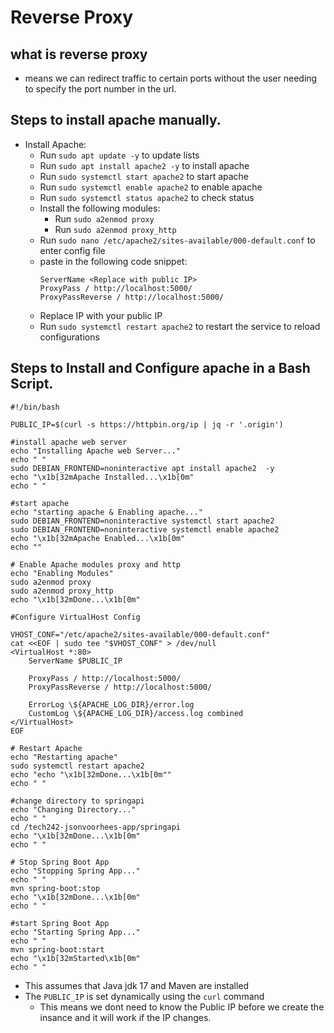 # Reverse Proxy

## what is reverse proxy
 - means we can redirect traffic to certain ports without the user needing to specify the port number in the url.

## Steps to install apache manually.
- Install Apache:
  - Run `sudo apt update -y` to update lists
  - Run `sudo apt install apache2 -y` to install apache
  - Run `sudo systemctl start apache2` to start apache
  - Run `sudo systemctl enable apache2` to enable apache
  - Run `sudo systemctl status apache2` to check status
  - Install the following modules:
      - Run `sudo a2enmod proxy` 
      - Run `sudo a2enmod proxy_http`
  - Run `sudo nano /etc/apache2/sites-available/000-default.conf` to enter config file
  - paste in the following code snippet:
    ```
    ServerName <Replace with public IP>     
    ProxyPass / http://localhost:5000/     
    ProxyPassReverse / http://localhost:5000/     
    
    ```
   - Replace IP with your public IP 
   - Run `sudo systemctl restart apache2` to restart the service to reload configurations 
    

## Steps to Install and Configure apache in a Bash Script.

```
#!/bin/bash

PUBLIC_IP=$(curl -s https://httpbin.org/ip | jq -r '.origin')

#install apache web server
echo "Installing Apache web Server..."
echo " "
sudo DEBIAN_FRONTEND=noninteractive apt install apache2  -y
echo "\x1b[32mApache Installed...\x1b[0m"
echo " "

#start apache
echo "starting apache & Enabling apache..."
sudo DEBIAN_FRONTEND=noninteractive systemctl start apache2
sudo DEBIAN_FRONTEND=noninteractive systemctl enable apache2
echo "\x1b[32mApache Enabled...\x1b[0m"
echo ""

# Enable Apache modules proxy and http
echo "Enabling Modules"
sudo a2enmod proxy
sudo a2enmod proxy_http
echo "\x1b[32mDone...\x1b[0m"

#Configure VirtualHost Config

VHOST_CONF="/etc/apache2/sites-available/000-default.conf"
cat <<EOF | sudo tee "$VHOST_CONF" > /dev/null
<VirtualHost *:80>
    ServerName $PUBLIC_IP

    ProxyPass / http://localhost:5000/
    ProxyPassReverse / http://localhost:5000/

    ErrorLog \${APACHE_LOG_DIR}/error.log
    CustomLog \${APACHE_LOG_DIR}/access.log combined
</VirtualHost>
EOF

# Restart Apache
echo "Restarting apache"
sudo systemctl restart apache2
echo "echo "\x1b[32mDone...\x1b[0m""
echo " "

#change directory to springapi
echo "Changing Directory..."
echo " "
cd /tech242-jsonvoorhees-app/springapi
echo "\x1b[32mDone...\x1b[0m"
echo " "

# Stop Spring Boot App
echo "Stopping Spring App..."
echo " "
mvn spring-boot:stop
echo "\x1b[32mDone...\x1b[0m"
echo " "

#start Spring Boot App
echo "Starting Spring App..."
echo " "
mvn spring-boot:start
echo "\x1b[32mStarted\x1b[0m"
echo " "

```

  - This assumes that Java jdk 17 and Maven are installed
  - The `PUBLIC_IP` is set dynamically using the `curl` command
    - This means we dont need to know the Public IP before we create the insance and it will work if the IP changes.  